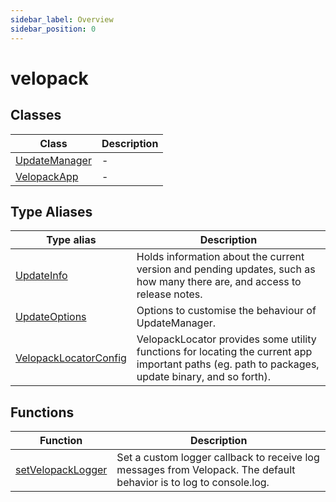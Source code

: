 ```yaml
---
sidebar_label: Overview
sidebar_position: 0
---
```

# velopack

## Classes

| Class | Description |
| ------ | ------ |
| [UpdateManager](Class.UpdateManager.md) | - |
| [VelopackApp](Class.VelopackApp.md) | - |

## Type Aliases

| Type alias | Description |
| ------ | ------ |
| [UpdateInfo](TypeAlias.UpdateInfo.md) | Holds information about the current version and pending updates, such as how many there are, and access to release notes. |
| [UpdateOptions](TypeAlias.UpdateOptions.md) | Options to customise the behaviour of UpdateManager. |
| [VelopackLocatorConfig](TypeAlias.VelopackLocatorConfig.md) | VelopackLocator provides some utility functions for locating the current app important paths (eg. path to packages, update binary, and so forth). |

## Functions

| Function | Description |
| ------ | ------ |
| [setVelopackLogger](Function.setVelopackLogger.md) | Set a custom logger callback to receive log messages from Velopack. The default behavior is to log to console.log. |
